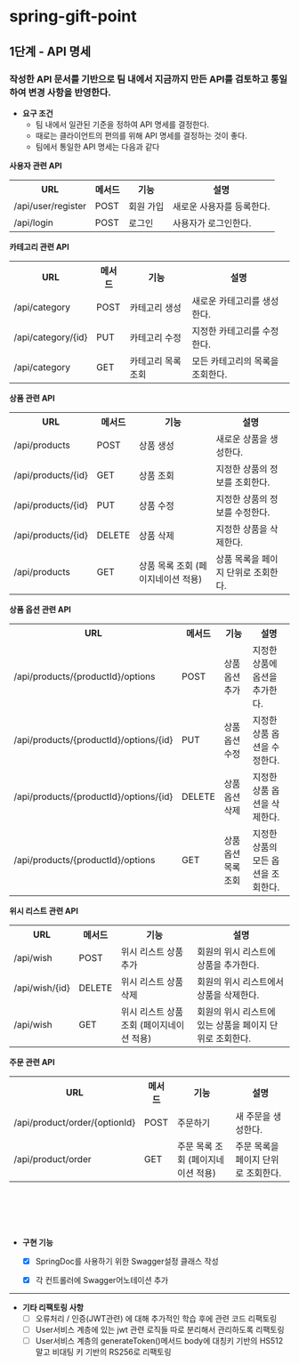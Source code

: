 # spring-gift-point

##  1단계 -  API 명세

### 작성한 API 문서를 기반으로 팀 내에서 지금까지 만든 API를 검토하고 통일하여 변경 사항을 반영한다.

- **요구 조건**
    - 팀 내에서 일관된 기준을 정하여 API 명세를 결정한다. 
    - 때로는 클라이언트의 편의를 위해 API 명세를 결정하는 것이 좋다.
    - 팀에서 통일한 API 명세는 다음과 같다

**사용자 관련 API**
<table>
    <tr>
        <th>URL</th>
        <th>메서드</th>
        <th>기능</th>
        <th>설명</th>
    </tr>
    <tr>
        <td>/api/user/register</td>
        <td>POST</td>
        <td>회원 가입</td>
        <td>새로운 사용자를 등록한다.</td>
    </tr>
    <tr>
        <td>/api/login</td>
        <td>POST</td>
        <td>로그인</td>
        <td>사용자가 로그인한다.</td>
    </tr>
</table>

**카테고리 관련 API**
<table>
    <tr>
        <th>URL</th>
        <th>메서드</th>
        <th>기능</th>
        <th>설명</th>
    </tr>
    <tr>
        <td>/api/category</td>
        <td>POST</td>
        <td>카테고리 생성</td>
        <td>새로운 카테고리를 생성한다.</td>
    </tr>
    <tr>
        <td>/api/category/{id}</td>
        <td>PUT</td>
        <td>카테고리 수정</td>
        <td>지정한 카테고리를 수정한다.</td>
    </tr>
    <tr>
        <td>/api/category</td>
        <td>GET</td>
        <td>카테고리 목록 조회</td>
        <td>모든 카테고리의 목록을 조회한다.</td>
    </tr>
</table>

**상품 관련 API**
<table>
    <tr>
        <th>URL</th>
        <th>메서드</th>
        <th>기능</th>
        <th>설명</th>
    </tr>
    <tr>
        <td>/api/products</td>
        <td>POST</td>
        <td>상품 생성</td>
        <td>새로운 상품을 생성한다.</td>
    </tr>
    <tr>
        <td>/api/products/{id}</td>
        <td>GET</td>
        <td>상품 조회</td>
        <td>지정한 상품의 정보를 조회한다.</td>
    </tr>
    <tr>
        <td>/api/products/{id}</td>
        <td>PUT</td>
        <td>상품 수정</td>
        <td>지정한 상품의 정보를 수정한다.</td>
    </tr>
    <tr>
        <td>/api/products/{id}</td>
        <td>DELETE</td>
        <td>상품 삭제</td>
        <td>지정한 상품을 삭제한다.</td>
    </tr>
    <tr>
        <td>/api/products</td>
        <td>GET</td>
        <td>상품 목록 조회 (페이지네이션 적용)</td>
        <td>상품 목록을 페이지 단위로 조회한다.</td>
    </tr>
</table>

**상품 옵션 관련 API**
<table>
    <tr>
        <th>URL</th>
        <th>메서드</th>
        <th>기능</th>
        <th>설명</th>
    </tr>
    <tr>
        <td>/api/products/{productId}/options</td>
        <td>POST</td>
        <td>상품 옵션 추가</td>
        <td>지정한 상품에 옵션을 추가한다.</td>
    </tr>
    <tr>
        <td>/api/products/{productId}/options/{id}</td>
        <td>PUT</td>
        <td>상품 옵션 수정</td>
        <td>지정한 상품 옵션을 수정한다.</td>
    </tr>
    <tr>
        <td>/api/products/{productId}/options/{id}</td>
        <td>DELETE</td>
        <td>상품 옵션 삭제</td>
        <td>지정한 상품 옵션을 삭제한다.</td>
    </tr>
    <tr>
        <td>/api/products/{productId}/options</td>
        <td>GET</td>
        <td>상품 옵션 목록 조회</td>
        <td>지정한 상품의 모든 옵션을 조회한다.</td>
    </tr>
</table>

**위시 리스트 관련 API**
<table>
    <tr>
        <th>URL</th>
        <th>메서드</th>
        <th>기능</th>
        <th>설명</th>
    </tr>
    <tr>
        <td>/api/wish</td>
        <td>POST</td>
        <td>위시 리스트 상품 추가</td>
        <td>회원의 위시 리스트에 상품을 추가한다.</td>
    </tr>
    <tr>
        <td>/api/wish/{id}</td>
        <td>DELETE</td>
        <td>위시 리스트 상품 삭제</td>
        <td>회원의 위시 리스트에서 상품을 삭제한다.</td>
    </tr>
    <tr>
        <td>/api/wish</td>
        <td>GET</td>
        <td>위시 리스트 상품 조회 (페이지네이션 적용)</td>
        <td>회원의 위시 리스트에 있는 상품을 페이지 단위로 조회한다.</td>
    </tr>
</table>

**주문 관련 API**
<table>
    <tr>
        <th>URL</th>
        <th>메서드</th>
        <th>기능</th>
        <th>설명</th>
    </tr>
    <tr>
        <td>/api/product/order/{optionId}</td>
        <td>POST</td>
        <td>주문하기</td>
        <td>새 주문을 생성한다.</td>
    </tr>
    <tr>
        <td>/api/product/order</td>
        <td>GET</td>
        <td>주문 목록 조회 (페이지네이션 적용)</td>
        <td>주문 목록을 페이지 단위로 조회한다.</td>
    </tr>
</table>

<br>
<br>
<br>
<br>


- **구현 기능**
    - [x] SpringDoc를 사용하기 위한 Swagger설정 클래스 작성
    - [x] 각 컨트롤러에 Swagger어노테이션 추가 








---

- **기타 리팩토링 사항**
    - [ ] 오류처리 / 인증(JWT관련) 에 대해 추가적인 학습 후에 관련 코드 리팩토링
    - [ ] User서비스 계층에 있는 jwt 관련 로직들 따로 분리해서 관리하도록 리팩토링
    - [ ] User서비스 계층의 generateToken()메서드 body에 대칭키 기반의 HS512 말고 비대팅 키 기반의 RS256로 리팩토링
